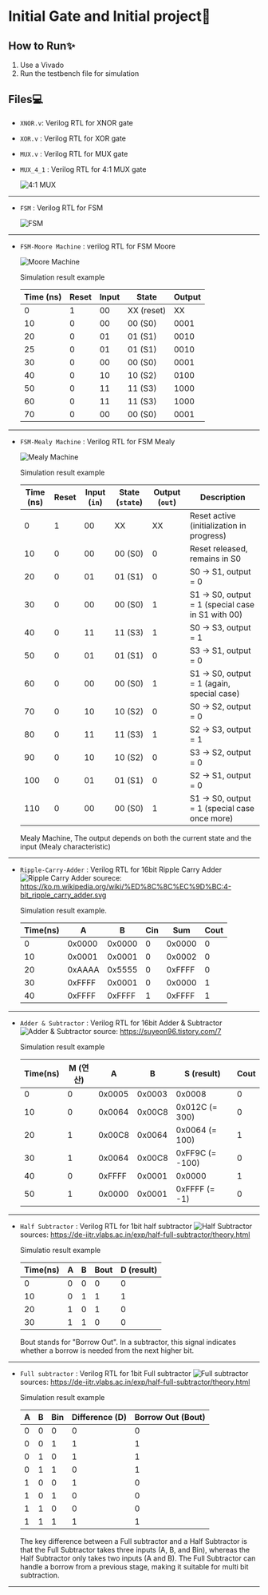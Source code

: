 # Initial Gate and Initial project🚀  

## How to Run✨  
  
1. Use a Vivado
2. Run the testbench file for simulation
  
## Files💻  
  
- `XNOR.v`: Verilog RTL for XNOR gate  
  
- `XOR.v` : Verilog RTL for XOR gate  
  
- `MUX.v` : Verilog RTL for MUX gate  
  
- `MUX_4_1` : Verilog RTL for 4:1 MUX gate

    ![4:1 MUX](4_1_MUX.jpg)

***
- `FSM` : Verilog RTL for FSM

    ![FSM](FSM.jpg)

***
- `FSM-Moore Machine` : verilog RTL for FSM Moore

    ![Moore Machine](FSM-moore.jpg)

    Simulation result example

    | Time (ns) | Reset | Input | State     | Output |
    |-----------|-------|-------|-----------|--------|
    | 0         | 1     | 00    | XX (reset)| XX     |
    | 10        | 0     | 00    | 00 (S0)   | 0001   | 
    | 20        | 0     | 01    | 01 (S1)   | 0010   |
    | 25        | 0     | 01    | 01 (S1)   | 0010   |
    | 30        | 0     | 00    | 00 (S0)   | 0001   |
    | 40        | 0     | 10    | 10 (S2)   | 0100   |
    | 50        | 0     | 11    | 11 (S3)   | 1000   |
    | 60        | 0     | 11    | 11 (S3)   | 1000   |
    | 70        | 0     | 00    | 00 (S0)   | 0001   | 

***
- `FSM-Mealy Machine` : Verilog RTL for FSM Mealy

    ![Mealy Machine](FSM_mealy.jpg)

    Simulation result example

    | Time (ns) | Reset | Input (`in`) | State (`state`) | Output (`out`) | Description                                           |
    |-----------|--------|---------------|------------------|----------------|-------------------------------------------------------|
    | 0         | 1      | 00            | XX               | XX             | Reset active (initialization in progress)            |
    | 10        | 0      | 00            | 00 (S0)          | 0              | Reset released, remains in S0                        |
    | 20        | 0      | 01            | 01 (S1)          | 0              | S0 → S1, output = 0                                  |
    | 30        | 0      | 00            | 00 (S0)          | 1              | S1 → S0, output = 1 (special case in S1 with 00)     |
    | 40        | 0      | 11            | 11 (S3)          | 1              | S0 → S3, output = 1                                  |
    | 50        | 0      | 01            | 01 (S1)          | 0              | S3 → S1, output = 0                                  |
    | 60        | 0      | 00            | 00 (S0)          | 1              | S1 → S0, output = 1 (again, special case)            |
    | 70        | 0      | 10            | 10 (S2)          | 0              | S0 → S2, output = 0                                  |
    | 80        | 0      | 11            | 11 (S3)          | 1              | S2 → S3, output = 1                                  |
    | 90        | 0      | 10            | 10 (S2)          | 0              | S3 → S2, output = 0                                  |
    | 100       | 0      | 01            | 01 (S1)          | 0              | S2 → S1, output = 0                                  |
    | 110       | 0      | 00            | 00 (S0)          | 1              | S1 → S0, output = 1 (special case once more)         |


    Mealy Machine, The output depends on both the current state and the input (Mealy characteristic)



***
- `Ripple-Carry-Adder` : Verilog RTL for 16bit Ripple Carry Adder
    ![Ripple Carry Adder](Ripple-Carry-Adder.jpg) sourece:  https://ko.m.wikipedia.org/wiki/%ED%8C%8C%EC%9D%BC:4-bit_ripple_carry_adder.svg

    Simulation result example.

    | Time(ns) |     A     |     B     | Cin |   Sum   | Cout |
    |----------|-----------|-----------|-----|---------|------|
    |   0      | 0x0000    | 0x0000    | 0   | 0x0000  | 0    |
    |  10      | 0x0001    | 0x0001    | 0   | 0x0002  | 0    |
    |  20      | 0xAAAA    | 0x5555    | 0   | 0xFFFF  | 0    |
    |  30      | 0xFFFF    | 0x0001    | 0   | 0x0000  | 1    |
    |  40      | 0xFFFF    | 0xFFFF    | 1   | 0xFFFF  | 1    |

***
- `Adder & Subtractor` : Verilog RTL for 16bit Adder & Subtractor
    ![Adder & Subtractor](add_sub_16bit.jpg) source: https://suyeon96.tistory.com/7

    Simulation result example

    | Time(ns) | M (연산) |     A     |     B     |     S (result)   | Cout |
    |----------|----------|-----------|-----------|-----------------|------|
    |   0      |    0     | 0x0005    | 0x0003    | 0x0008          | 0    |
    |  10      |    0     | 0x0064    | 0x00C8    | 0x012C (= 300)  | 0    |
    |  20      |    1     | 0x00C8    | 0x0064    | 0x0064 (= 100)  | 1    |
    |  30      |    1     | 0x0064    | 0x00C8    | 0xFF9C (= -100) | 0    |
    |  40      |    0     | 0xFFFF    | 0x0001    | 0x0000          | 1    |
    |  50      |    1     | 0x0000    | 0x0001    | 0xFFFF (= -1)   | 0    |

***
- `Half Subtractor` : Verilog RTL for 1bit half subtractor
    ![Half Subtractor](Half_subtractor.jpg) 
    sources: https://de-iitr.vlabs.ac.in/exp/half-full-subtractor/theory.html

    Simulatio result example

    | Time(ns) |    A     |     B     |    Bout   |    D (result)  |
    |----------|----------|-----------|-----------|----------------|
    |   0      |    0     |     0     |     0     |        0       |
    |  10      |    0     |     1     |     1     |        1       |
    |  20      |    1     |     0     |     1     |        0       |
    |  30      |    1     |     1     |     0     |        0       |

    Bout stands for "Borrow Out". In a subtractor, this signal indicates whether a borrow is needed from the next higher bit.

***
- `Full subtractor` : Verilog RTL for 1bit Full subtractor
    ![Full subtractor](full_subtractor.jpg)
    sources: https://de-iitr.vlabs.ac.in/exp/half-full-subtractor/theory.html

    Simulation result example

    |  A  |  B  | Bin | Difference (D) | Borrow Out (Bout) |
    |-----|-----|-----|----------------|-------------------|
    |  0  |  0  |  0  |        0       |         0         |
    |  0  |  0  |  1  |        1       |         1         |
    |  0  |  1  |  0  |        1       |         1         |
    |  0  |  1  |  1  |        0       |         1         |
    |  1  |  0  |  0  |        1       |         0         |
    |  1  |  0  |  1  |        0       |         0         |
    |  1  |  1  |  0  |        0       |         0         |
    |  1  |  1  |  1  |        1       |         1         |

    The key difference between a Full subtractor and a Half Subtractor is that the Full Subtractor takes three inputs (A, B, and Bin), whereas the Half Subtractor only takes two inputs (A and B). The Full Subtractor can handle a borrow from a previous stage, making it suitable for multi bit subtraction.

***
